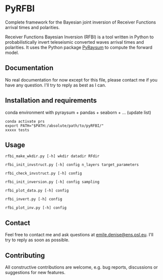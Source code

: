# PyRFBI

Complete framework for the Bayesian joint inversion of Receiver Functions arrival times and polarities.

Receiver Functions Bayesian Inversion (RFBI) is a tool written in Python to probabilistically invert teleseismic converted waves arrival times and polarities. It uses the Python package [PyRaysum](https://github.com/paudetseis/PyRaysum) to compute the forward model.

## Documentation

No real documentation for now except for this file, please contact me if you have any question. I'll try to reply as best as I can.

## Installation and requirements

conda environment with pyraysum + pandas + seaborn + ... (update list)

```
conda activate prs
export PATH="$PATH:/absolute/path/to/pyRFBI/"
xxxxx tests
```

## Usage

```
rfbi_make_wkdir.py [-h] wkdir datadir RFdir
```

```
rfbi_init_invstruct.py [-h] config n_layers target_parameters
```

```
rfbi_check_invstruct.py [-h] config
```

```
rfbi_init_inversion.py [-h] config sampling
```

```
rfbi_plot_data.py [-h] config
```

```
rfbi_invert.py [-h] config
```

```
rfbi_plot_inv.py [-h] config
```

## Contact

Feel free to contact me and ask questions at [emile.denise@ens.psl.eu](mailto:emile.denise@ens.psl.eu). I'll try to reply as soon as possible.

## Contributing

All constructive contributions are welcome, e.g. bug reports, discussions or suggestions for new features.